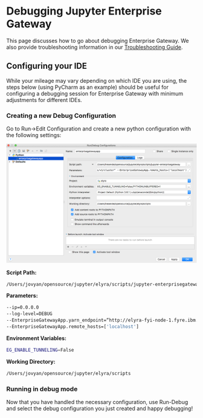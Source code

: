 # Debugging Jupyter Enterprise Gateway
This page discusses how to go about debugging Enterprise Gateway.  We also provide troubleshooting information
in our [Troubleshooting Guide](../other/troubleshooting.md).

## Configuring your IDE

While your mileage may vary depending on which IDE you are using, the steps below (using PyCharm as an example) should be useful for configuring a debugging session for Enterprise Gateway with minimum 
adjustments for different IDEs.

### Creating a new Debug Configuration

Go to Run->Edit Configuration and create a new python configuration with the following settings:

![Enterprise Gateway debug configuration](../images/debug_configuration.png)

**Script Path:**
```bash
/Users/jovyan/opensource/jupyter/elyra/scripts/jupyter-enterprisegateway
```   

**Parameters:**
```bash
--ip=0.0.0.0
--log-level=DEBUG
--EnterpriseGatewayApp.yarn_endpoint=“http://elyra-fyi-node-1.fyre.ibm.com:8088/ws/v1/cluster”
--EnterpriseGatewayApp.remote_hosts=['localhost']
```

**Environment Variables:**
```bash
EG_ENABLE_TUNNELING=False
```

**Working Directory:**
```bash
/Users/jovyan/opensource/jupyter/elyra/scripts
```

### Running in debug mode

Now that you have handled the necessary configuration, use Run-Debug and select the debug configuration 
you just created and happy debugging!
